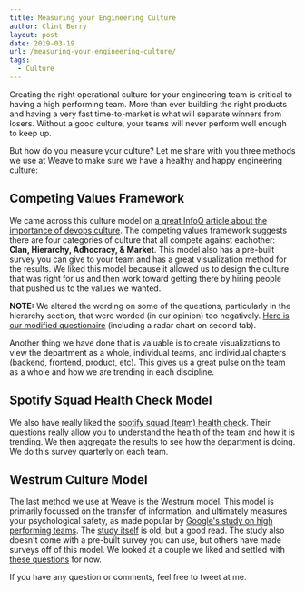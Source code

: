 ```yaml
---
title: Measuring your Engineering Culture
author: Clint Berry
layout: post
date: 2019-03-19 
url: /measuring-your-engineering-culture/
tags:
  - Culture
---
```


Creating the right operational culture for your engineering team is critical to having a high performing team. More than ever building the right products and having a very fast time-to-market is what will separate winners from losers. Without a good culture, your teams will never perform well enough to keep up. 

But how do you measure your culture? Let me share with you three methods we use at Weave to make sure we have a healthy and happy engineering culture:

## Competing Values Framework

We came across this culture model on <a href="" target="_blank">a great InfoQ article about the importance of devops culture</a>. The competing values framework suggests there are four categories of culture that all compete against eachother: **Clan, Hierarchy, Adhocracy, & Market**. This model also has a pre-built survey you can give to your team and has a great visualization method for the results. We liked this model because it allowed us to design the culture that was right for us and then work toward getting there by hiring people that pushed us to the values we wanted. 

**NOTE:** We altered the wording on some of the questions, particularly in the hierarchy section, that were worded (in our opinion) too negatively. <a href="https://docs.google.com/spreadsheets/d/1blqC3UMTD5A71l0Ey1B5MX8GOjZ5oGzIZp8mwM1d4Dc/edit?usp=sharing" target="_blank">Here is our modified questionaire</a> (including a radar chart on second tab).

Another thing we have done that is valuable is to create visualizations to view the department as a whole, individual teams, and individual chapters (backend, frontend, product, etc). This gives us a great pulse on the team as a whole and how we are trending in each discipline.


## Spotify Squad Health Check Model

We also have really liked the <a href="https://labs.spotify.com/2014/09/16/squad-health-check-model/" target="_blank">spotify squad (team) health check</a>. Their questions really allow you to understand the health of the team and how it is trending. We then aggregate the results to see how the department is doing. We do this survey quarterly on each team.

## Westrum Culture Model

The last method we use at Weave is the Westrum model. This model is primarily focussed on the transfer of information, and ultimately measures your psychological safety, as made popular by <a href="https://rework.withgoogle.com/blog/five-keys-to-a-successful-google-team/" target="_blank">Google's study on high performing teams</a>. The <a href="https://qualitysafety.bmj.com/content/13/suppl_2/ii22" target="_blank">study itself</a> is old, but a good read. The study also doesn't come with a pre-built survey you can use, but others have made surveys off of this model. We looked at a couple we liked and settled with <a href="https://clintberry.com/images/westrum-survey.png" target="_blank">these questions</a> for now.

If you have any question or comments, feel free to tweet at me.








